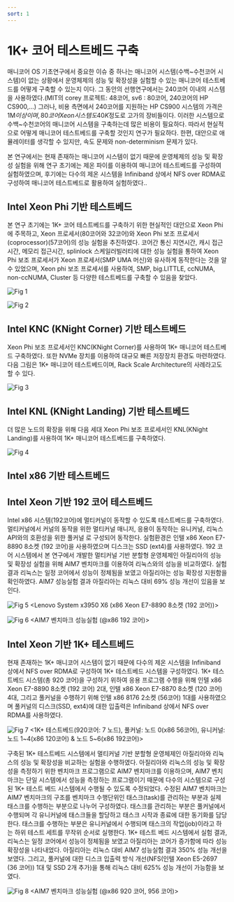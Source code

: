 ```yaml
---
sort: 1
---
```


# 1K+ 코어 테스트베드 구축

매니코어 OS 기초연구에서 중요한 이슈 중 하나는 매니코어 시스템(수백~수천코어 시스템)이 없는 상황에서 운영체제의 성능 및 확장성을 실험할 수 있는 매니코어 테스트베드를 어떻게 구축할 수 있는지 이다. 그 동안의 선행연구에서는 240코어 이내의 시스템을 사용하였다.(MIT의 corey 프로젝트: 48코어, sv6 : 80코어, 240코어의 HP CS900,...) 그러나, 비용 측면에서 240코어를 지원하는 HP CS900 시스템의 가격은 1M$이상이며, 80코어 Xeon 시스템도 40K$정도로 고가의 장비들이다. 이러한 시스템으로 수백~수천코어의 매니코어 시스템을 구축하는데 많은 비용이 필요하다. 따라서 현실적으로 어떻게 매니코어 테스트베드를 구축할 것인지 연구가 필요하다. 한편, 대안으로 애뮬레이터를 생각할 수 있지만, 속도 문제와 non-determinism 문제가 있다.


  본 연구에서는 현재 존재하는 매니코어 시스템이 없기 때문에 운영체제의 성능 및 확장성 실험을 위해 연구 초기에는 제온 파이를 이용하여 매니코어 테스트베드를 구성하여 실험하였으며, 후기에는 다수의 제온 시스템을 Infiniband 상에서 NFS over RDMA로 구성하여 매니코어 테스트베드로 활용하여 실험하였다..

## Intel Xeon Phi 기반 테스트베드

본 연구 초기에는 1K+ 코어 테스트베드를 구축하기 위한 현실적인 대안으로 Xeon Phi에 주목하고, Xeon 프로세서(80코어와 32코어)와 Xeon Phi 보조 프로세서(coprocessor)(57코어)의 성능 실험을 추진하였다. 코어간 통신 지연시간, 캐시 접근시간, 메모리 접근시간, splinlock 스케일러빌러티에 대한 성능 실험을 통하여 Xeon Phi 보조 프로세서가 Xeon 프로세서(SMP UMA 머신)와 유사하게 동작한다는 것을 알수 있었으며, Xeon phi 보조 프로세서를 사용하여, SMP, big.LITTLE, ccNUMA, non-ccNUMA, Cluster 등 다양한 테스트베드를 구축할 수 있음을 찾았다.

![Fig 1](/images/03/03-01-01.jpeg)

![Fig 2](/images/03/03-01-02.jpg)

## Intel KNC (KNight Corner) 기반 테스트베드

Xeon Phi 보조 프로세서인 KNC(KNight Corner)를 사용하여 1K+ 매니코어 테스트베드 구축하였다. 또한 NVMe 장치를 이용하여 대규모 빠른 저장장치 환경도 마련하였다. 다음 그림은 1K+ 매니코어 테스트베드이며, Rack Scale Architecture의 사례라고도 할 수 있다.

![Fig 3](/images/03/03-01-03.png)

## Intel KNL (KNight Landing) 기반 테스트베드

더 많은 노드의 확장을 위해 다음 세대 Xeon Phi 보조 프로세서인 KNL(KNight Landing)를 사용하여 1K+ 매니코어 테스트베드를 구축하였다.

![Fig 4](/images/03/03-01-04.png)

## Intel x86 기반 테스트베드

## Intel Xeon 기반 192 코어 테스트베드

Intel x86 시스템(192코어)에 멀티커널이 동작할 수 있도록 테스트베드를 구축하였다. 멀티커널에서 커널의 동작을 위한 멀티커널 매니저, 응용이 동작하는 유니커널, 리눅스API와의 호환성을 위한 풀커널 로 구성되어 동작한다. 실험환경은 인텔 x86 Xeon E7-8890 8소켓 (192 코어)을 사용하였으며 디스크는 SSD (ext4)를 사용하였다. 192 코어 시스템에서 본 연구에서 개발한 멀티커널 기반 분할형 운영체제인 아질리아의 성능 및 확장성 실험을 위해 AIM7 벤치마크를 이용하여 리눅스와의 성능을 비교하였다. 실험 결과 리눅스는 일정 코어에서 성능이 정체됨을 보였고 아질리아는 성능 확장성 지원함을 확인하였다. AIM7 성능실험 결과 아질리아는 리눅스 대비 69% 성능 개선이 있음을 보인다.

![Fig 5](/images/03/03-01-05.jpg)
<Lenovo System x3950 X6 (x86 Xeon E7-8890 8소켓 (192 코어))>

![Fig 6](/images/03/03-01-06.png)
<AIM7 벤치마크 성능실험 (@x86 192 코어)>


## Intel Xeon 기반 1K+ 테스트베드

  현재 존재하는 1K+ 매니코어 시스템이 없기 때문에 다수의 제온 시스템을 Infiniband 상에서 NFS over RDMA로 구성하여 1K+ 테스트베드 시스템을 구성하였다. 1K+ 테스트베드 시스템(총 920 코어)을 구성하기 위하여 응용 프로그램 수행을 위해 인텔 x86 Xeon E7-8890 8소켓 (192 코어) 2대, 인텔 x86 Xeon E7-8870 8소켓 (120 코어) 4대, 그리고 풀커널을 수행하기 위해 인텔 x86 8176 2소켓 (56코어) 1대를 사용하였으며 풀커널의 디스크(SSD, ext4)에 대한 입출력은 Infiniband 상에서 NFS over RDMA를 사용하였다.

![Fig 7](/images/03/03-01-07.png)
<1K+ 테스트베드(920코어: 7 노드), 풀커널: 노드 0(x86 56코어), 유니커널: 노드 1~4(x86 120코어) & 노드 5~6(x86 192코어)>

  구축된 1K+ 테스트베드 시스템에서 멀티커널 기반 분할형 운영체제인 아질리아와 리눅스의 성능 및 확장성을 비교하는 실험을 수행하였다. 아질리아와 리눅스의 성능 및 확장성을 측정하기 위한 벤치마크 프로그램으로 AIM7 벤치마크를 이용하으며, AIM7 벤치마크는 단일 시스템에서 성능을 측정하는 프로그램이기 때문에 다수의 시스템으로 구성된 1K+ 테스트 베드 시스템에서 수행될 수 있도록 수정되었다. 수정된 AIM7 벤치마크는 AIM7 벤치마크의 구조를 벤치마크 수행단위인 태스크(task)를 관리하는 부분과 실제 태스크를 수행하는 부분으로 나누어 구성하였다. 태스크를 관리하는 부분은 풀커널에서 수행되며 각 유니커널에 태스크들을 할당하고 태스크 시작과 종료에 대한 동기화를 담당한다. 태스크를 수행하는 부분은 유니커널에서 수행되며 태스크의 작업(job)이라고 하는 하위 테스트 세트를 무작위 순서로 실행한다. 1K+ 테스트 베드 시스템에서 실험 결과, 리눅스는 일정 코어에서 성능이 정체됨을 보였고 아질리아는 코어가 증가함에 따라 성능 확장성을 나타내었다. 아질리아는 리눅스 대비 AIM7 성능실험 결과 350% 성능 개선을 보였다. 그리고, 풀커널에 대한 디스크 입출력 방식 개선(NFS(인텔 Xeon E5-2697 (36 코어)) 1대 및 SSD 2개 추가)을 통해 리눅스 대비 625% 성능 개선이 가능함을 보였다.

![Fig 8](/images/03/03-01-08.png)
<AIM7 벤치마크 성능실험 (@x86 920 코어, 956 코어)>

